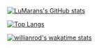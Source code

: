 [![LuMarans's GitHub stats](https://github-readme-stats.vercel.app/api?username=LuMarans30&theme=merko)](https://github.com/LuMarans/github-readme-stats)



[![Top Langs](https://github-readme-stats.vercel.app/api/top-langs/?username=LuMarans30&layout=compact)](https://github.com/LuMarans30/github-readme-stats)



[![willianrod's wakatime stats](https://github-readme-stats.vercel.app/api/wakatime?username=LuMarans30)](https://github.com/LuMarans30/github-readme-stats)
